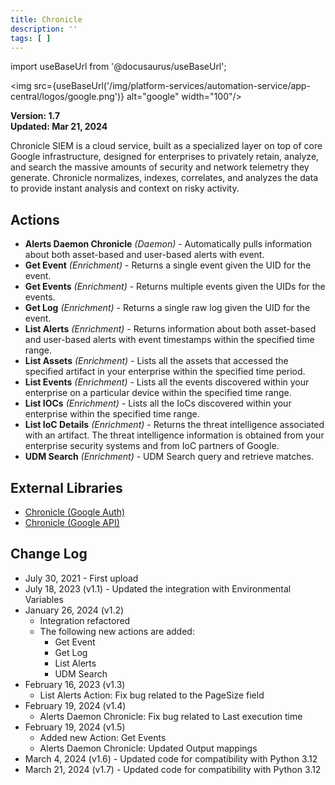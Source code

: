 ```yaml
---
title: Chronicle
description: ''
tags: [ ]
---
```


import useBaseUrl from '@docusaurus/useBaseUrl';

<img src={useBaseUrl('/img/platform-services/automation-service/app-central/logos/google.png')} alt="google" width="100"/>

**Version: 1.7  
Updated: Mar 21, 2024**

Chronicle SIEM is a cloud service, built as a specialized layer on top of core Google infrastructure, designed for
enterprises to privately retain, analyze, and search the massive amounts of security and network telemetry they
generate. Chronicle normalizes, indexes, correlates, and analyzes the data to provide instant analysis and context on
risky activity.

## Actions

* **Alerts Daemon Chronicle** *(Daemon)* - Automatically pulls information about both asset-based and user-based alerts with event.
* **Get Event** *(Enrichment)* - Returns a single event given the UID for the event.
* **Get Events** *(Enrichment)* - Returns multiple events given the UIDs for the events.
* **Get Log** *(Enrichment)* - Returns a single raw log given the UID for the event.
* **List Alerts** *(Enrichment)* - Returns information about both asset-based and user-based alerts with event timestamps within the specified time range.
* **List Assets** *(Enrichment)* - Lists all the assets that accessed the specified artifact in your enterprise within the specified time period.
* **List Events** *(Enrichment)* - Lists all the events discovered within your enterprise on a particular device within the specified time range.
* **List IOCs** *(Enrichment)* - Lists all the IoCs discovered within your enterprise within the specified time range.
* **List IoC Details** *(Enrichment)* - Returns the threat intelligence associated with an artifact. The threat intelligence information is obtained from your enterprise security systems and from IoC partners of Google.
* **UDM Search** *(Enrichment)* - UDM Search query and retrieve matches.

## External Libraries

* [Chronicle (Google Auth)](https://github.com/googleapis/google-auth-library-python/blob/master/LICENSE)
* [Chronicle (Google API)](https://github.com/googleapis/google-api-python-client/blob/master/LICENSE)

## Change Log

* July 30, 2021 - First upload
* July 18, 2023 (v1.1) - Updated the integration with Environmental Variables
* January 26, 2024 (v1.2)
    * Integration refactored
    * The following new actions are added:
        * Get Event
        * Get Log
        * List Alerts
        * UDM Search
* February 16, 2023 (v1.3)
    * List Alerts Action: Fix bug related to the PageSize field
* February 19, 2024 (v1.4)
    * Alerts Daemon Chronicle: Fix bug related to Last execution time
* February 19, 2024 (v1.5)
    * Added new Action: Get Events
    * Alerts Daemon Chronicle: Updated Output mappings
* March 4, 2024 (v1.6) - Updated code for compatibility with Python 3.12
* March 21, 2024 (v1.7) - Updated code for compatibility with Python 3.12
